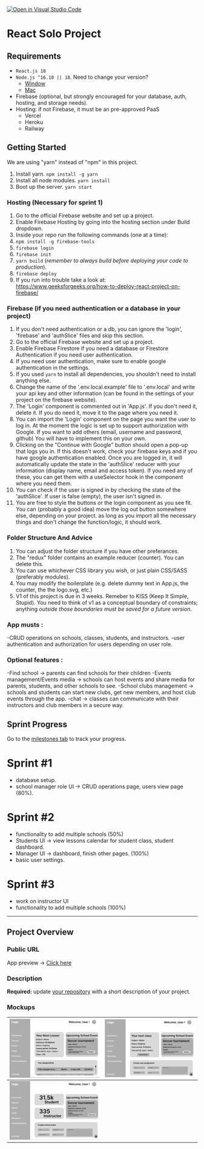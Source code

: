 [![Open in Visual Studio Code](https://classroom.github.com/assets/open-in-vscode-c66648af7eb3fe8bc4f294546bfd86ef473780cde1dea487d3c4ff354943c9ae.svg)](https://classroom.github.com/online_ide?assignment_repo_id=8190461&assignment_repo_type=AssignmentRepo)

# React Solo Project

## Requirements

- `React.js 18`
- `Node.js ^16.10 || 18`. Need to change your version?
  - [Window](https://github.com/coreybutler/nvm-windows)
  - [Mac](https://github.com/tj/n)
- Firebase (optional, but strongly encouraged for your database, auth, hosting, and storage needs).
- Hosting: if not Firebase, it must be an pre-approved PaaS
  - Vercel
  - Heroku
  - Railway

## Getting Started

We are using "yarn" instead of "npm" in this project.

1. Install yarn. `npm install -g yarn`
2. Install all node modules. `yarn install`
3. Boot up the server. `yarn start`

### Hosting (Necessary for sprint 1)

1. Go to the official Firebase website and set up a project.
2. Enable Firebase Hosting by going into the hosting section under Build dropdown.
3. Inside your repo run the following commands (one at a time):
4. `npm install -g firebase-tools`
5. `firebase login`
6. `firebase init`
7. `yarn build` (_remember to always build before deploying your code to production_).
8. `firebase deploy`
9. If you run into trouble take a look at: https://www.geeksforgeeks.org/how-to-deploy-react-project-on-firebase/

### Firebase (if you need authentication or a database in your project)

1. If you don't need authentication or a db, you can ignore the 'login', 'firebase' and 'authSlice' files and skip this section.
2. Go to the official Firebase website and set up a project.
3. Enable Firebase Firestore if you need a database or Firestore Authentication if you need user authentication.
4. If you need user authentication, make sure to enable google authentication in the settings.
5. If you used `yarn` to install all dependencies, you shouldn't need to install anything else.
6. Change the name of the '.env.local.example' file to '.env.local' and write your api key and other information (can be found in the settings of your project on the firebase website).
7. The 'Login' component is commented out in 'App.js'. If you don't need it, delete it. If you do need it, move it to the page where you need it.
8. You can import the 'Login' component on the page you want the user to log in. At the moment the logic is set up to support authorization with Google. If you want to add others (email, username and password, github) You will have to implement this on your own.
9. Clicking on the "Continue with Google" button should open a pop-up that logs you in. If this doesn't work, check your firebase keys and if you have google authentication enabled. Once you are logged in, it will automatically update the state in the 'authSlice' reducer with your information (display name, email and access token). If you need any of these, you can get them with a useSelector hook in the component where you need them.
10. You can check if the user is signed in by checking the state of the 'authSlice'. If user is false (empty), the user isn't signed in.
11. You are free to style the buttons or the login component as you see fit. You can (probably a good idea) move the log out button somewhere else, depending on your project. as long as you import all the necessary things and don't change the function/logic, it should work.

### Folder Structure And Advice

1. You can adjust the folder structure if you have other preferances.
2. The "redux" folder contains an example reducer (counter). You can delete this.
3. You can use whichever CSS library you wish, or just plain CSS/SASS (preferably modules).
4. You may modify the boilerplate (e.g. delete dummy text in App.js, the counter, the the logo.svg, etc.)
5. V1 of this project is due in 3 weeks. Remeber to KISS (Keep It Simple, Stupid). You need to think of v1 as a conceptual boundary of constraints; anything _outside those boundaries must be saved for a future version_.

<!---
*** WHEN YOU ARE UP AND RUNNING, YOU MAY DELETE EVERYTHING ABOVE -EXCEPT- THE VERY TOP LINE. ***
-->

### App musts :

-CRUD operations on schools, classes, students, and instructors.
-user authentication and authorization for users depending on user role.

### Optional features :

-Find school -> parents can find schools for their children
-Events management/Events media -> schools can host events and share media for parents, students, and other schools to see.
-School clubs management -> schools and students can start new clubs, get new members, and host club events through the app.
-chat -> classes can communicate with their instructors and club members in a secure way.

## Sprint Progress

Go to the [milestones tab](../../milestone/1) to track your progress.

# Sprint #1

- database setup.
- school manager role UI -> CRUD operations page, users view page (80%).

# Sprint #2

- functionality to add multiple schools (50%)
- Students UI -> view lessons calendar for student class, student dashboard.
- Manager UI -> dashboard, finish other pages. (100%)
- basic user settings.

# Sprint #3

- work on instructor UI
- functionality to add multiple schools (100%)

---

## Project Overview

### Public URL

App preview -> [Click here](https://schoolsapp-3c2e5.web.app)

### Description

**Required:** update [your repository](https://stackoverflow.com/questions/7757751/how-do-you-change-a-repository-description-on-github) with a short description of your project.

### Mockups

| ![Student UI](/mockups/studentUI.png)              | ![Instructor UI](/mockups/instructorUI.png) |
| -------------------------------------------------- | ------------------------------------------- |
| ![School Manager UI](/mockups/schoolManagerUI.png) |
